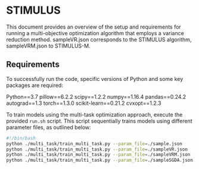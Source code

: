 # STIMULUS

This document provides an overview of the setup and requirements for running a multi-objective optimization algorithm that employs a variance reduction method.
sampleVR.json corresponds to the STIMULUS algorithm, sampleVRM.json to STIMULUS-M.
## Requirements

To successfully run the code, specific versions of Python and some key packages are required:

Python==3.7
pillow==6.2.2
scipy==1.2.2
numpy==1.16.4
pandas==0.24.2
autograd==1.3
torch==1.3.0
scikit-learn==0.21.2
cvxopt==1.2.3


To train models using the multi-task optimization approach, execute the provided `run.sh` script. This script sequentially trains models using different parameter files, as outlined below:

```bash
#!/bin/bash
python ./multi_task/train_multi_task.py --param_file=./sample.json
python ./multi_task/train_multi_task.py --param_file=./sampleVR.json
python ./multi_task/train_multi_task.py --param_file=./sampleVRM.json
python ./multi_task/train_multi_task.py --param_file=./sampleSGDA.json
